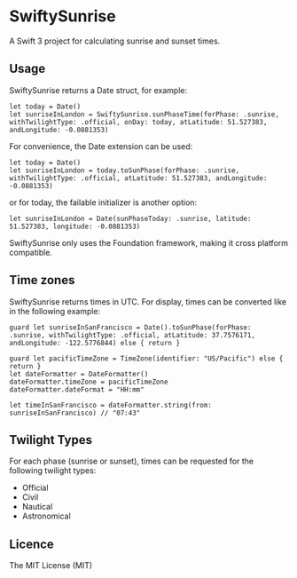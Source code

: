 # SwiftySunrise

A Swift 3 project for calculating sunrise and sunset times. 

## Usage

SwiftySunrise returns a Date struct, for example:

```
let today = Date()
let sunriseInLondon = SwiftySunrise.sunPhaseTime(forPhase: .sunrise, withTwilightType: .official, onDay: today, atLatitude: 51.527383, andLongitude: -0.0881353)
```

For convenience, the Date extension can be used:

```
let today = Date()
let sunriseInLondon = today.toSunPhase(forPhase: .sunrise, withTwilightType: .official, atLatitude: 51.527383, andLongitude: -0.0881353)
```
or for today, the failable initializer is another option:
```
let sunriseInLondon = Date(sunPhaseToday: .sunrise, latitude: 51.527383, longitude: -0.0881353)
```

SwiftySunrise only uses the Foundation framework, making it cross platform compatible.

## Time zones
SwiftySunrise returns times in UTC. For display, times can be converted like in the following example:

```
guard let sunriseInSanFrancisco = Date().toSunPhase(forPhase: .sunrise, withTwilightType: .official, atLatitude: 37.7576171, andLongitude: -122.5776844) else { return }
    
guard let pacificTimeZone = TimeZone(identifier: "US/Pacific") else { return }
let dateFormatter = DateFormatter()
dateFormatter.timeZone = pacificTimeZone
dateFormatter.dateFormat = "HH:mm"
    
let timeInSanFrancisco = dateFormatter.string(from: sunriseInSanFrancisco) // "07:43"
```

## Twilight Types
For each phase (sunrise or sunset), times can be requested for the following twilight types:
- Official
- Civil
- Nautical
- Astronomical

## Licence
The MIT License (MIT)
